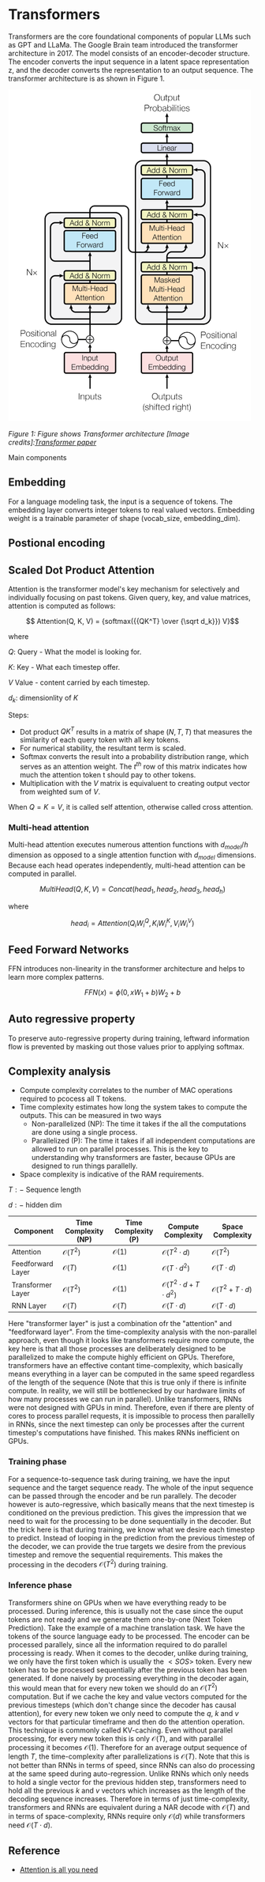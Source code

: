 # Transformers

Transformers are the core foundational components of popular LLMs such as GPT and LLaMa. The Google Brain team introduced the transformer architecture in 2017. The model consists of an encoder-decoder structure. The encoder converts the input sequence in a latent space representation z, and the decoder converts the representation to an output sequence. The transformer architecture is as shown in Figure 1.

![Transformers](/notes/dl/assets/transformers.png)

*Figure 1: Figure shows Transformer architecture [Image credits]:[Transformer paper](https://arxiv.org/abs/1706.03762)*

Main components
## Embedding
For a language modeling task, the input is a sequence of tokens. The embedding layer converts integer tokens to real valued vectors. Embedding weight is a trainable parameter of shape (vocab_size, embedding_dim).

## Postional encoding

## Scaled Dot Product Attention
Attention is the transformer model's key mechanism for selectively and individually focusing on past tokens. Given query, key, and value matrices, attention is computed as follows:

$$ Attention(Q, K, V) = {softmax({{QK^T} \over {\sqrt d_k}}) V}$$

where

$Q:$ Query - What the model is looking for.

$K:$ Key - What each timestep offer.

$V$ Value - content carried by each timestep.

$d_k:$ dimensionlity of $K$

Steps:
* Dot product $QK^T$ results in a matrix of shape $(N, T, T)$ that measures the similarity of each query token with all key tokens.
* For numerical stability, the resultant term is scaled.
* Softmax converts the result into a probability distribution range, which serves as an attention weight. The $t^{th}$ row of this matrix indicates how much the attention token t should pay to other tokens.
* Multiplication with the $V$ matrix is equivaluent to creating output vector from weighted sum of $V$.

When $Q = K = V$, it is called self attention, otherwise called cross attention.

### Multi-head attention
Multi-head attention executes numerous attention functions with $d_{model} / h$ dimension as opposed to a single attention function with $d_{model}$ dimensions. Because each head operates independently, multi-head attention can be computed in parallel.

$$ MultiHead(Q, K, V) = Concat(head_1, head_2, head_3, head_h)$$

where

$$head_i = Attention(Q_iW^Q_i, K_iW^K_i, V_iW^V_i)$$

## Feed Forward Networks

FFN introduces non-linearity in the transformer architecture and helps to learn more complex patterns.

$$ FFN(x) = \phi(0,xW_1 + b)W_2 + b $$

## Auto regressive property

To preserve auto-regressive property during training, leftward information flow is prevented by masking out those values prior to applying softmax.

## Complexity analysis

* Compute complexity correlates to the number of MAC operations required to pcocess all T tokens.
* Time complexity estimates how long the system takes to compute the outputs. This can be measured in two ways
    * Non-parallelized (NP): The time it takes if the all the computations are done using a single process.
    * Parallelized (P): The time it takes if all independent computations are allowed to run on parallel processes. This is the key to understanding why transformers are faster, because GPUs are designed to run things parallelly.
* Space complexity is indicative of the RAM requirements.

$T:-$ Sequence length

$d:-$ hidden dim

| Component             | Time Complexity (NP)   | Time Complexity (P)   | Compute Complexity         | Space Complexity         |
| --------------------- |------------------------| -------------------| --------------------------| --------------------------| 
| Attention             | $\mathcal{O}(T^2)$ | $\mathcal{O}(1)$ | $\mathcal{O}(T^2 \cdot d)$   | $\mathcal{O}(T^2)$          |
| Feedforward Layer     | $\mathcal{O}(T)$ | $\mathcal{O}(1)$ | $\mathcal{O}(T \cdot d^2)$   | $\mathcal{O}(T \cdot d)$     |
| Transformer Layer     | $\mathcal{O}(T^2)$ | $\mathcal{O}(1)$ | $\mathcal{O}(T^2 \cdot d + T \cdot d^2)$ | $\mathcal{O}(T^2 + T \cdot d)$ |
| RNN Layer             | $\mathcal{O}(T)$ | $\mathcal{O}(T)$ | $\mathcal{O}(T \cdot d)$ | $\mathcal{O}(T \cdot d)$ |

Here "transformer layer" is just a combination ofr the "attention" and "feedforward layer". From the time-complexity analysis with the non-parallel approach, even though it looks like transformers require more compute, the key here is that all those processes are deliberately designed to be parallelized to make the compute highly efficient on GPUs. Therefore, transformers have an effective contant time-complexity, which basically means everything in a layer can be computed in the same speed regardless of the length of the sequence (Note that this is true only if there is infinite compute. In reality, we will still be bottlenecked by our hardware limits of how many processes we can run in parallel). Unlike transformers, RNNs were not designed with GPUs in mind. Therefore, even if there are plenty of cores to process parallel requests, it is impossible to process then parallelly in RNNs, since the next timestep can only be processes after the current timestep's computations have finished. This makes RNNs inefficient on GPUs.

### Training phase
For a sequence-to-sequence task during training, we have the input sequence and the target sequence ready. The whole of the input sequence can be passed through the encoder and be run parallely. The decoder however is auto-regressive, which basically means that the next timestep is conditioned on the previous prediction. This gives the impression that we need to wait for the processing to be done sequentially in the decoder. But the trick here is that during training, we know what we desire each timestep to predict. Instead of looping in the prediction from the previous timestep of the decoder, we can provide the true targets we desire from the previous timestep and remove the sequential requirements. This makes the processing in the decoders $\mathcal{O}(T^2)$ during training.

### Inference phase
Transformers shine on GPUs when we have everything ready to be processed. During inference, this is usually not the case since the ouput tokens are not ready and we generate them one-by-one (Next Token Prediction). Take the example of a machine translation task. We have the tokens of the source language eady to be processed. The encoder can be processed parallely, since all the information required to do parallel processing is ready. When it comes to the decoder, unlike during training, we only have the first token which is usually the $<SOS>$ token. Every new token has to be processed sequentially after the previous token has been generated. If done naively by processing everything in the decoder again, this would mean that for every new token we should do an $\mathcal{O}(T^2)$ computation. But if we cache the key and value vectors computed for the previous timesteps (which don't change since the decoder has causal attention), for every new token we only need to compute the $q$, $k$ and $v$ vectors for that particular timeframe and then do the attention operation. This technique is commonly called KV-caching. Even without parallel processing, for every new token this is only $\mathcal{O}(T)$, and with parallel processing it becomes $\mathcal{O}(1)$. Therefore for an average output sequence of length $T$, the time-complexity after parallelizations is $\mathcal{O}(T)$. Note that this is not better than RNNs in terms of speed, since RNNs can also do processing at the same speed during auto-regression. Unlike RNNs which only needs to hold a single vector for the previous hidden step, transformers need to hold all the previous $k$ and $v$ vectors which increases as the length of the decoding sequence increases. Therefore in terms of just time-complexity, transformers and RNNs are equivalent during a NAR decode with $\mathcal{O}(T)$ and in terms of space-complexity, RNNs require only $\mathcal{O}(d)$ while transformers need $\mathcal{O}(T \cdot d)$.

## Reference
* [Attention is all you need](https://arxiv.org/abs/1706.03762)
